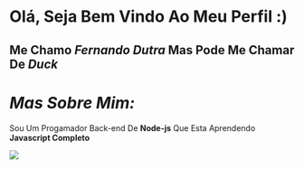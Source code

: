 # Olá, Seja Bem Vindo Ao Meu Perfil :)

## Me Chamo ***Fernando Dutra*** Mas Pode Me Chamar De ***Duck***

# ***Mas Sobre Mim:***

Sou Um Progamador Back-end De **Node-js** Que Esta Aprendendo **Javascript Completo**

<img src="https://c.tenor.com/rkY5QA5c3VAAAAAC/gato-digitando.gif">
